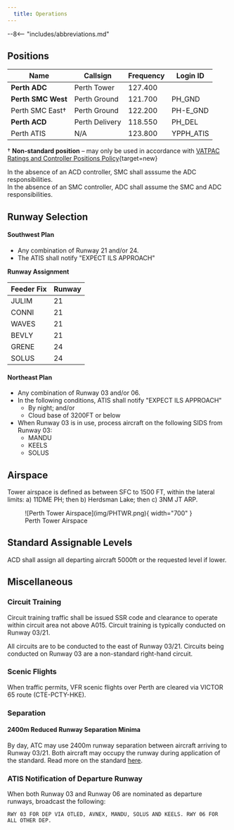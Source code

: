 ```yaml
---
  title: Operations
---
```


--8<-- "includes/abbreviations.md"

## Positions

| Name | Callsign | Frequency | Login ID |
| ---- | -------- | --------- | -------- |
| **Perth ADC** | Perth Tower | 127.400 | | PH_TWR |
| **Perth SMC West** | Perth Ground | 121.700 | PH_GND |
| Perth SMC East† | Perth Ground | 122.200 | PH-E_GND |
| **Perth ACD** | Perth Delivery | 118.550 | PH_DEL |
| Perth ATIS | N/A | 123.800 | YPPH_ATIS |

† **Non-standard position** – may only be used in accordance with [VATPAC Ratings and Controller Positions Policy](https://cdn.vatpac.org/documents/policy/Controller+Positions+and+Ratings+Policy+v5.2.pdf){target=new}

In the absence of an ACD controller, SMC shall asssume the ADC responsibilities.  
In the absence of an SMC controller, ADC shall assume the SMC and ADC responsibilities.

## Runway Selection

#### Southwest Plan

- Any combination of Runway 21 and/or 24.
- The ATIS shall notify "EXPECT ILS APPROACH"


**Runway Assignment**

| Feeder Fix | Runway |
| ---------- | ------ |
| JULIM | 21 |
| CONNI | 21 |
| WAVES | 21 |
| BEVLY | 21 | 
| GRENE | 24 |
| SOLUS | 24 |

#### Northeast Plan

- Any combination of Runway 03 and/or 06.
- In the following conditions, ATIS shall notify "EXPECT ILS APPROACH"
    - By night; and/or
    - Cloud base of 3200FT or below
- When Runway 03 is in use, process aircraft on the following SIDS from Runway 03:
    - MANDU
    - KEELS
    - SOLUS

## Airspace
Tower airspace is defined as between SFC to 1500 FT, within the lateral limits:
 a) 11DME PH; then 
 b) Herdsman Lake; then 
 c) 3NM JT ARP.

<figure markdown>
![Perth Tower Airspace](img/PHTWR.png){ width="700" }
  <figcaption>Perth Tower Airspace</figcaption>
</figure>

## Standard Assignable Levels
ACD shall assign all departing aircraft 5000ft or the requested level if lower.
## Miscellaneous

### Circuit Training
Circuit training traffic shall be issued SSR code and clearance to operate within circuit area not above A015. Circuit training is typically conducted on Runway 03/21.

All circuits are to be conducted to the east of Runway 03/21. Circuits being conducted on Runway 03 are a non-standard right-hand circuit.

### Scenic Flights
When traffic permits, VFR scenic flights over Perth are cleared via VICTOR 65 route (CTE-PCTY-HKE).

### Separation
#### 2400m Reduced Runway Separation Minima
By day, ATC may use 2400m runway separation between aircraft arriving to Runway 03/21. Both aircraft may occupy the runway during application of the standard. Read more on the standard [here](../../controller-skills/SeparationStandards.md).

### ATIS Notification of Departure Runway
When both Runway 03 and Runway 06 are nominated as departure runways, broadcast the following:

`RWY 03 FOR DEP VIA OTLED, AVNEX, MANDU, SOLUS AND KEELS. RWY 06 FOR
ALL OTHER DEP.`